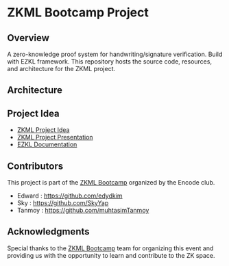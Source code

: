 # ZKML Bootcamp Project

## Overview
A zero-knowledge proof system for handwriting/signature verification. Build with EZKL framework.
This repository hosts the source code, resources, and architecture for the ZKML project.


## Architecture

## Project Idea

- [ZKML Project Idea](https://docs.google.com/document/d/1PmMvAKmAihpqSknRoWiKW8ROsU0fBXwrQfN-Hi3uWdw/edit)
- [ZKML Project Presentation](https://docs.google.com/presentation/d/1aS5kj-_ssSDmcuPGfo0yLpHuY6UikWU45eEesIFtsOc/edit)
- [EZKL Documentation](https://docs.ezkl.xyz)

## Contributors
This project is part of the [ZKML Bootcamp](https://www.encode.club/zkml-bootcamp) organized by the Encode club.

- Edward : https://github.com/edydkim <br/>
- Sky : https://github.com/SkyYap <br/>
- Tanmoy : https://github.com/muhtasimTanmoy

## Acknowledgments
Special thanks to the [ZKML Bootcamp](https://www.encode.club/zkml-bootcamp) team for organizing this event and providing us with the opportunity to learn and contribute to the ZK space.
